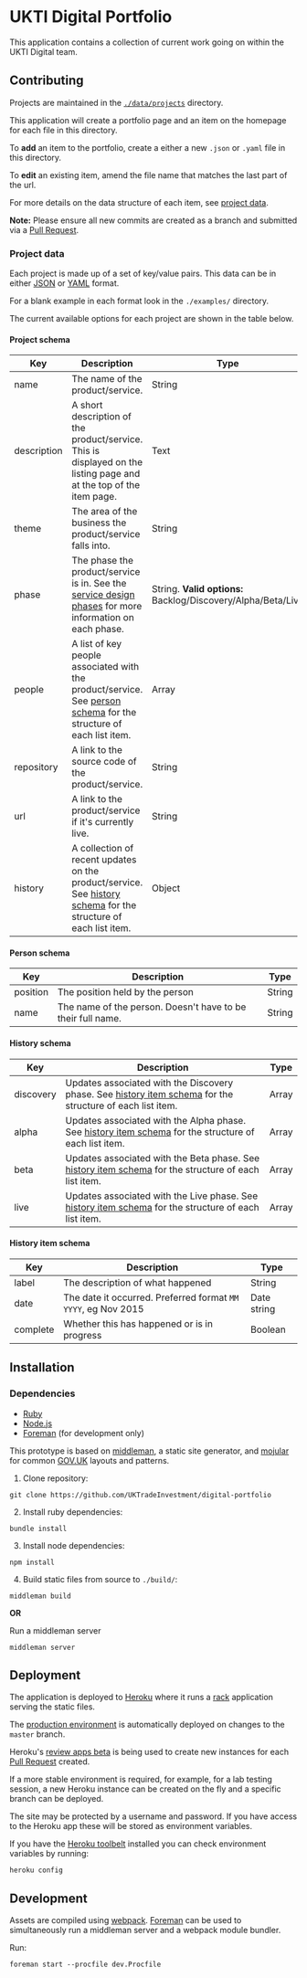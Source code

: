 # UKTI Digital Portfolio

This application contains a collection of current work going on within the UKTI Digital team.

## Contributing

Projects are maintained in the [`./data/projects`](./data/projects) directory.

This application will create a portfolio page and an item on the homepage for each file
in this directory.

To **add** an item to the portfolio, create a either a new `.json` or `.yaml` file in this directory.

To **edit** an existing item, amend the file name that matches the last part of the url.

For more details on the data structure of each item, see [project data](#project-data).

**Note:** Please ensure all new commits are created as a branch and
submitted via a [Pull Request](https://help.github.com/articles/using-pull-requests/).

### Project data

Each project is made up of a set of key/value pairs.
This data can be in either [JSON](http://www.json.org/) or [YAML](http://yaml.org/) format.

For a blank example in each format look in the `./examples/` directory.

The current available options for each project are shown in the table below.

#### Project schema

| Key         | Description                                                                                                                                        | Type                                                         |
|-------------|----------------------------------------------------------------------------------------------------------------------------------------------------|--------------------------------------------------------------|
| name        | The name of the product/service.                                                                                                                   | String                                                       |
| description | A short description of the product/service. This is displayed on the listing page and at the top of the item page.                                 | Text                                                         |
| theme       | The area of the business the product/service falls into.                                                                                           | String                                                       |
| phase       | The phase the product/service is in. See the [service design phases](https://www.gov.uk/service-manual/phases) for more information on each phase. | String. **Valid options:** Backlog/Discovery/Alpha/Beta/Live |
| people      | A list of key people associated with the product/service. See [person schema](#person-schema) for the structure of each list item.                 | Array                                                        |
| repository  | A link to the source code of the product/service.                                                                                                  | String                                                       |
| url         | A link to the product/service if it's currently live.                                                                                              | String                                                       |
| history     | A collection of recent updates on the product/service. See [history schema](#history-schema) for the structure of each list item.                  | Object                                                       |

#### Person schema

| Key      | Description                                                 | Type   |
|----------|-------------------------------------------------------------|--------|
| position | The position held by the person                             | String |
| name     | The name of the person. Doesn't have to be their full name. | String |

#### History schema

| Key       | Description                                                                                                                       | Type  |
|-----------|-----------------------------------------------------------------------------------------------------------------------------------|-------|
| discovery | Updates associated with the Discovery phase. See [history item schema](#history-item-schema) for the structure of each list item. | Array |
| alpha     | Updates associated with the Alpha phase. See [history item schema](#history-item-schema) for the structure of each list item.     | Array |
| beta      | Updates associated with the Beta phase. See [history item schema](#history-item-schema) for the structure of each list item.      | Array |
| live      | Updates associated with the Live phase. See [history item schema](#history-item-schema) for the structure of each list item.      | Array |

#### History item schema

| Key      | Description                                                   | Type        |
|----------|---------------------------------------------------------------|-------------|
| label    | The description of what happened                              | String      |
| date     | The date it occurred. Preferred format `MM YYYY`, eg Nov 2015 | Date string |
| complete | Whether this has happened or is in progress                   | Boolean     |

## Installation

### Dependencies

* [Ruby](https://www.ruby-lang.org/en/)
* [Node.js](https://nodejs.org/en/)
* [Foreman](http://ddollar.github.io/foreman/) (for development only)

This prototype is based on [middleman](https://middlemanapp.com/), a static site generator,
and [mojular](https://github.com/mojular) for common [GOV.UK](https://gov.uk/) layouts and patterns.

1. Clone repository:

  ```
  git clone https://github.com/UKTradeInvestment/digital-portfolio
  ```

2. Install ruby dependencies:

  ```
  bundle install
  ```

3. Install node dependencies:

  ```
  npm install
  ```

4. Build static files from source to `./build/`:

  ```
  middleman build
  ```

  **OR**

  Run a middleman server

  ```
  middleman server
  ```

## Deployment

The application is deployed to [Heroku](http://heroku.com/) where it runs a [rack](http://rack.github.io/) application serving the static files.

The [production environment](https://ukti-digital-portfolio.herokuapp.com/) is automatically deployed on changes to the `master` branch.

Heroku's [review apps beta](https://blog.heroku.com/archives/2015/5/19/heroku_review_apps_beta) is being used to create new instances for each [Pull Request](https://help.github.com/articles/using-pull-requests/) created.

If a more stable environment is required, for example, for a lab testing session, a new Heroku instance can be created on the fly and a specific branch can be deployed.

The site may be protected by a username and password. If you have access to the Heroku app these will be stored as environment variables.

If you have the [Heroku toolbelt](https://toolbelt.heroku.com/) installed you can check environment variables by running:

```
heroku config
```

## Development

Assets are compiled using [webpack](https://webpack.github.io/). [Foreman](http://ddollar.github.io/foreman/) can be used to simultaneously run a middleman server and a webpack module bundler.

Run:

```
foreman start --procfile dev.Procfile
```
